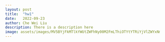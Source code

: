 ```yaml
---
layout: post
title:  "hw1"
date:   2022-09-23
author: Che Wei Liu
description: There is a description here
image: assets/images/MV5BYjFkMTlkYWUtZWFhNy00M2FmLThiOTYtYTRiYjVlZWYxNmJkXkEyXkFqcGdeQXVyNTAyODkwOQ@@._V1_.jpg
---
```

